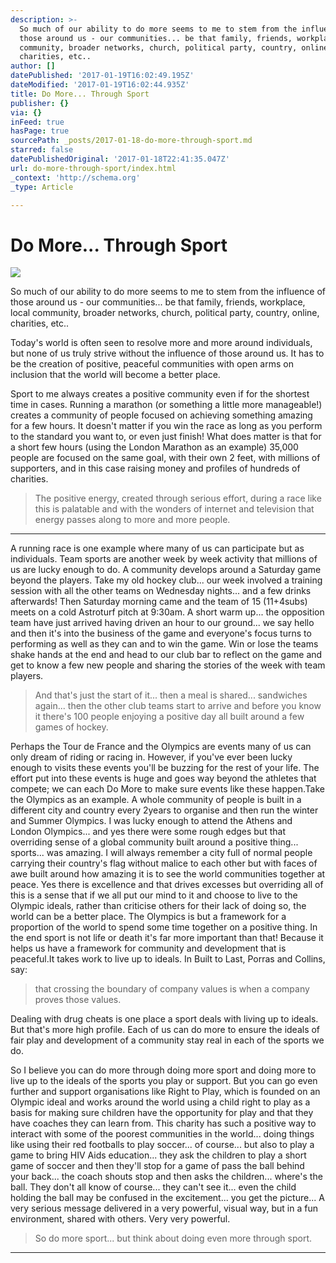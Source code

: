 ```yaml
---
description: >-
  So much of our ability to do more seems to me to stem from the influence of
  those around us - our communities... be that family, friends, workplace, local
  community, broader networks, church, political party, country, online,
  charities, etc..
author: []
datePublished: '2017-01-19T16:02:49.195Z'
dateModified: '2017-01-19T16:02:44.935Z'
title: Do More... Through Sport
publisher: {}
via: {}
inFeed: true
hasPage: true
sourcePath: _posts/2017-01-18-do-more-through-sport.md
starred: false
datePublishedOriginal: '2017-01-18T22:41:35.047Z'
url: do-more-through-sport/index.html
_context: 'http://schema.org'
_type: Article

---
```

# Do More... Through Sport
![](https://the-grid-user-content.s3-us-west-2.amazonaws.com/dae9da35-82de-4167-8c58-d9608925af39.png)

So much of our ability to do more seems to me to stem from the influence of those around us - our communities... be that family, friends, workplace, local community, broader networks, church, political party, country, online, charities, etc..

Today's world is often seen to resolve more and more around individuals, but none of us truly strive without the influence of those around us. It has to be the creation of positive, peaceful communities with open arms on inclusion that the world will become a better place.

Sport to me always creates a positive community even if for the shortest time in cases. Running a marathon (or something a little more manageable!) creates a community of people focused on achieving something amazing for a few hours. It doesn't matter if you win the race as long as you perform to the standard you want to, or even just finish! What does matter is that for a short few hours (using the London Marathon as an example) 35,000 people are focused on the same goal, with their own 2 feet, with millions of supporters, and in this case raising money and profiles of hundreds of charities.

> The positive energy, created through serious effort, during a race like this is palatable and with the wonders of internet and television that energy passes along to more and more people.

---

A running race is one example where many of us can participate but as individuals. Team sports are another week by week activity that millions of us are lucky enough to do. A community develops around a Saturday game beyond the players. Take my old hockey club... our week involved a training session with all the other teams on Wednesday nights... and a few drinks afterwards! Then Saturday morning came and the team of 15 (11+4subs) meets on a cold Astroturf pitch at 9:30am. A short warm up... the opposition team have just arrived having driven an hour to our ground... we say hello and then it's into the business of the game and everyone's focus turns to performing as well as they can and to win the game. Win or lose the teams shake hands at the end and head to our club bar to reflect on the game and get to know a few new people and sharing the stories of the week with team players.

> And that's just the start of it... then a meal is shared... sandwiches again... then the other club teams start to arrive and before you know it there's 100 people enjoying a positive day all built around a few games of hockey.

Perhaps the Tour de France and the Olympics are events many of us can only dream of riding or racing in. However, if you've ever been lucky enough to visits these events you'll be buzzing for the rest of your life. The effort put into these events is huge and goes way beyond the athletes that compete; we can each Do More to make sure events like these happen.Take the Olympics as an example. A whole community of people is built in a different city and country every 2years to organise and then run the winter and Summer Olympics. I was lucky enough to attend the Athens and London Olympics... and yes there were some rough edges but that overriding sense of a global community built around a positive thing... sports... was amazing. I will always remember a city full of normal people carrying their country's flag without malice to each other but with faces of awe built around how amazing it is to see the world communities together at peace. Yes there is excellence and that drives excesses but overriding all of this is a sense that if we all put our mind to it and choose to live to the Olympic ideals, rather than criticise others for their lack of doing so, the world can be a better place. The Olympics is but a framework for a proportion of the world to spend some time together on a positive thing. In the end sport is not life or death it's far more important than that! Because it helps us have a framework for community and development that is peaceful.It takes work to live up to ideals. In Built to Last, Porras and Collins, say:

> that crossing the boundary of company values is when a company proves those values.

Dealing with drug cheats is one place a sport deals with living up to ideals. But that's more high profile. Each of us can do more to ensure the ideals of fair play and development of a community stay real in each of the sports we do.

So I believe you can do more through doing more sport and doing more to live up to the ideals of the sports you play or support. But you can go even further and support organisations like Right to Play, which is founded on an Olympic ideal and works around the world using a child right to play as a basis for making sure children have the opportunity for play and that they have coaches they can learn from. This charity has such a positive way to interact with some of the poorest communities in the world... doing things like using their red footballs to play soccer... of course... but also to play a game to bring HIV Aids education... they ask the children to play a short game of soccer and then they'll stop for a game of pass the ball behind your back... the coach shouts stop and then asks the children... where's the ball. They don't all know of course... they can't see it... even the child holding the ball may be confused in the excitement... you get the picture... A very serious message delivered in a very powerful, visual way, but in a fun environment, shared with others. Very very powerful.

> So do more sport... but think about doing even more through sport.

---